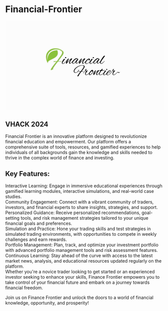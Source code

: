 # Financial-Frontier
![Financial Frontier](logo.png)
## VHACK 2024
Financial Frontier is an innovative platform designed to revolutionize financial education and empowerment. Our platform offers a comprehensive suite of tools, resources, and gamified experiences to help individuals of all backgrounds gain the knowledge and skills needed to thrive in the complex world of finance and investing.<br>

## Key Features:
Interactive Learning: Engage in immersive educational experiences through gamified learning modules, interactive simulations, and real-world case studies.<br>
Community Engagement: Connect with a vibrant community of traders, investors, and financial experts to share insights, strategies, and support.<br>
Personalized Guidance: Receive personalized recommendations, goal-setting tools, and risk management strategies tailored to your unique financial goals and preferences.<br>
Simulation and Practice: Hone your trading skills and test strategies in simulated trading environments, with opportunities to compete in weekly challenges and earn rewards.<br>
Portfolio Management: Plan, track, and optimize your investment portfolio with advanced portfolio management tools and risk assessment features.<br>
Continuous Learning: Stay ahead of the curve with access to the latest market news, analysis, and educational resources updated regularly on the platform.<br>
Whether you're a novice trader looking to get started or an experienced investor seeking to enhance your skills, Finance Frontier empowers you to take control of your financial future and embark on a journey towards financial freedom.<br>

Join us on Finance Frontier and unlock the doors to a world of financial knowledge, opportunity, and prosperity!
